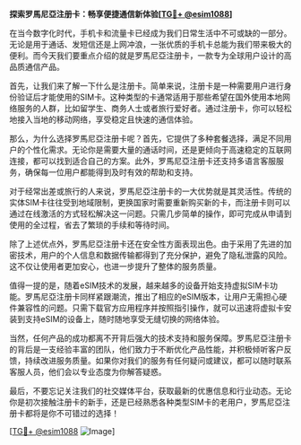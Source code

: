 **探索罗馬尼亞注册卡：畅享便捷通信新体验[[TG💪+ @esim1088](https://t.me/s/esim1088)]**

在当今数字化时代，手机卡和流量卡已经成为我们日常生活中不可或缺的一部分。无论是用于通话、发短信还是上网冲浪，一张优质的手机卡总能为我们带来极大的便利。而今天我们要重点介绍的就是罗馬尼亞注册卡，一款专为全球用户设计的高品质通信产品。

首先，让我们来了解一下什么是注册卡。简单来说，注册卡是一种需要用户进行身份验证后才能使用的SIM卡。这种类型的卡通常适用于那些希望在国外使用本地网络服务的人群，比如留学生、商务人士或者旅行爱好者。通过注册卡，你可以轻松地接入当地的移动网络，享受稳定且快速的通信体验。

那么，为什么选择罗馬尼亞注册卡呢？首先，它提供了多种套餐选择，满足不同用户的个性化需求。无论你是需要大量的通话时间，还是更倾向于高速稳定的互联网连接，都可以找到适合自己的方案。此外，罗馬尼亞注册卡还支持多语言客服服务，确保每一位用户都能得到及时有效的帮助和支持。

对于经常出差或旅行的人来说，罗馬尼亞注册卡的一大优势就是其灵活性。传统的实体SIM卡往往受到地域限制，更换国家时需要重新购买新的卡，而注册卡则可以通过在线激活的方式轻松解决这一问题。只需几步简单的操作，即可完成从申请到使用的全过程，省去了繁琐的手续和等待时间。

除了上述优点外，罗馬尼亞注册卡还在安全性方面表现出色。由于采用了先进的加密技术，用户的个人信息和数据传输都得到了充分保护，避免了隐私泄露的风险。这不仅让使用者更加安心，也进一步提升了整体的服务质量。

值得一提的是，随着eSIM技术的发展，越来越多的设备开始支持虚拟SIM卡功能。罗馬尼亞注册卡同样紧跟潮流，推出了相应的eSIM版本，让用户无需担心硬件兼容性的问题。只需下载官方应用程序并按照指引操作，就可以迅速将虚拟卡安装到支持eSIM的设备上，随时随地享受无缝切换的网络体验。

当然，任何产品的成功都离不开背后强大的技术支持和服务保障。罗馬尼亞注册卡的背后是一支经验丰富的团队，他们致力于不断优化产品性能，并积极倾听客户反馈，持续改进服务质量。如果你对我们的服务有任何疑问或建议，都可以随时联系客服人员，他们会以专业态度为你解答疑惑。

最后，不要忘记关注我们的社交媒体平台，获取最新的优惠信息和行业动态。无论你是初次接触注册卡的新手，还是已经熟悉各种类型SIM卡的老用户，罗馬尼亞注册卡都将是你不可错过的选择！

[[TG💪+ @esim1088](https://t.me/s/esim1088) ![Image](https://i.postimg.cc/4NQfJmqS/Snipaste-2025-05-13-00-14-12.png)]